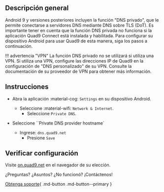 ## Descripción general

Android 9 y versiones posteriores incluyen la función "DNS privado", que le permite conectarse a servidores DNS mediante DNS sobre TLS (DoT). Es importante tener en cuenta que la función DNS privada no funciona si la aplicación Quad9 Connect está instalada y habilitada. Para configurar su dispositivo Android para usar Quad9 de esta manera, siga los pasos a continuación.

!!! advertencia "VPN"
     La función DNS privado no se utilizará si utiliza una VPN. Si utiliza una VPN, configure las direcciones IP de Quad9 en la configuración de "DNS personalizado" de su VPN. Consulte la documentación de su proveedor de VPN para obtener más información.

## Instrucciones

* Abra la aplicación :material-cog: `Settings` en su dispositivo Android.
     * Seleccione :material-wifi: `Network & Internet`.
         * Seleccione `Private DNS`.

* Seleccione ``Private DNS provider hostname`
     * Ingrese: `dns.quad9.net`
         * Presione `Save`

## Verificar configuración

Visite [on.quad9.net](https://on.quad9.net) en el navegador de su elección.

¿Preguntas? ¿Asuntos? ¿No funcionó? ¡Contáctenos!

[Obtenga soporte](https://quad9.net/support/contact){ .md-button .md-button--primary }